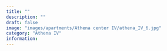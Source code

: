 ```yaml
---
title: ""
description: ""
draft: false
image: "images/apartments/Athena center IV/athena_IV_6.jpg"
category: "Athena IV"
information:
---
```


